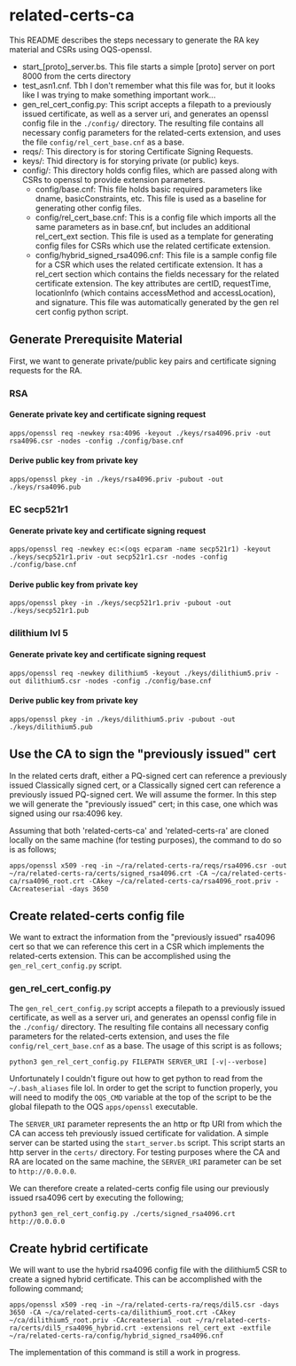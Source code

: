 # related-certs-ca

This README describes the steps necessary to generate the RA key material and CSRs using OQS-openssl.

* start\_[proto]\_server.bs. This file starts a simple [proto] server on port 8000 from the certs directory
* test\_asn1.cnf. Tbh I don't remember what this file was for, but it looks like I was trying to make something important work...
* gen\_rel\_cert\_config.py: This script accepts a filepath to a previously issued certificate, as well as a server uri, and generates an openssl config file in the `./config/` directory. The resulting file contains all necessary config parameters for the related-certs extension, and uses the file `config/rel_cert_base.cnf` as a base. 
* reqs/: This directory is for storing Certificate Signing Requests.
* keys/: Thid directory is for storying private (or public) keys.
* config/: This directory holds config files, which are passed along with CSRs to openssl to provide extension parameters.
  - config/base.cnf: This file holds basic required parameters like dname, basicConstraints, etc. This file is used as a baseline for generating other config files.
  - config/rel\_cert\_base.cnf: This is a config file which imports all the same parameters as in base.cnf, but includes an additional rel\_cert\_ext section. This file is used as a template for generating config files for CSRs which use the related certificate extension.
  - config/hybrid\_signed\_rsa4096.cnf: This file is a sample config file for a CSR which uses the related certificate extension. It has a rel\_cert section which contains the fields necessary for the related certificate extension. The key attributes are certID, requestTime, locationInfo (which contains accessMethod and accessLocation), and signature. This file was automatically generated by the gen rel cert config python script.


## Generate Prerequisite Material

First, we want to generate private/public key pairs and certificate signing requests for the RA.

### RSA

#### Generate private key and certificate signing request

```
apps/openssl req -newkey rsa:4096 -keyout ./keys/rsa4096.priv -out rsa4096.csr -nodes -config ./config/base.cnf
```

#### Derive public key from private key

```
apps/openssl pkey -in ./keys/rsa4096.priv -pubout -out ./keys/rsa4096.pub
```

### EC secp521r1

#### Generate private key and certificate signing request

```
apps/openssl req -newkey ec:<(oqs ecparam -name secp521r1) -keyout ./keys/secp521r1.priv -out secp521r1.csr -nodes -config ./config/base.cnf
```

#### Derive public key from private key

```
apps/openssl pkey -in ./keys/secp521r1.priv -pubout -out ./keys/secp521r1.pub
```

### dilithium lvl 5

#### Generate private key and certificate signing request

```
apps/openssl req -newkey dilithium5 -keyout ./keys/dilithium5.priv -out dilithium5.csr -nodes -config ./config/base.cnf
```

#### Derive public key from private key

```
apps/openssl pkey -in ./keys/dilithium5.priv -pubout -out ./keys/dilithium5.pub
```

## Use the CA to sign the "previously issued" cert

In the related certs draft, either a PQ-signed cert can reference a previously issued Classically signed cert, or a Classically signed cert can reference a previously issued PQ-signed cert. We will assume the former. In this step we will generate the "previously issued" cert; in this case, one which was signed using our rsa:4096 key.

Assuming that both 'related-certs-ca' and 'related-certs-ra' are cloned locally on the same machine (for testing purposes), the command to do so is as follows;

```
apps/openssl x509 -req -in ~/ra/related-certs-ra/reqs/rsa4096.csr -out ~/ra/related-certs-ra/certs/signed_rsa4096.crt -CA ~/ca/related-certs-ca/rsa4096_root.crt -CAkey ~/ca/related-certs-ca/rsa4096_root.priv -CAcreateserial -days 3650
```

## Create related-certs config file

We want to extract the information from the "previously issued" rsa4096 cert so that we can reference this cert in a CSR which implements the related-certs extension. This can be accomplished using the `gen_rel_cert_config.py` script.

### gen\_rel\_cert\_config.py

The `gen_rel_cert_config.py` script accepts a filepath to a previously issued certificate, as well as a server uri, and generates an openssl config file in the `./config/` directory. The resulting file contains all necessary config parameters for the related-certs extension, and uses the file `config/rel_cert_base.cnf` as a base. The usage of this script is as follows;

```
python3 gen_rel_cert_config.py FILEPATH SERVER_URI [-v|--verbose]
```

Unfortunately I couldn't figure out how to get python to read from the `~/.bash_aliases` file lol. In order to get the script to function properly, you will need to modify the `OQS_CMD` variable at the top of the script to be the global filepath to the OQS `apps/openssl` executable.

The `SERVER_URI` parameter represents the an http or ftp URI from which the CA can access teh previously issued certificate for validation. A simple server can be started using the `start_server.bs` script. This script starts an http server in the `certs/` directory. For testing purposes where the CA and RA are located on the same machine, the `SERVER_URI` parameter can be set to `http://0.0.0.0`.

We can therefore create a related-certs config file using our previously issued rsa4096 cert by executing the following;

```
python3 gen_rel_cert_config.py ./certs/signed_rsa4096.crt http://0.0.0.0
```

## Create hybrid certificate

We will want to use the hybrid rsa4096 config file with the dilithium5 CSR to create a signed hybrid certificate. This can be accomplished with the following command;

```
apps/openssl x509 -req -in ~/ra/related-certs-ra/reqs/dil5.csr -days 3650 -CA ~/ca/related-certs-ca/dilithium5_root.crt -CAkey ~/ca/dilithium5_root.priv -CAcreateserial -out ~/ra/related-certs-ra/certs/dil5_rsa4096_hybrid.crt -extensions rel_cert_ext -extfile ~/ra/related-certs-ra/config/hybrid_signed_rsa4096.cnf
```

The implementation of this command is still a work in progress.

